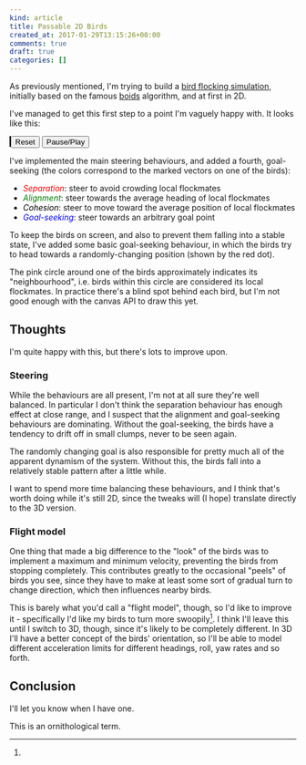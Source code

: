 ```yaml
---
kind: article
title: Passable 2D Birds
created_at: 2017-01-29T13:15:26+00:00
comments: true
draft: true
categories: []
---
```


As previously mentioned, I'm trying to build a [bird flocking
simulation](/blog/2017/01/19/birds-slowly/), initially based on the
famous [boids](http://www.red3d.com/cwr/boids/) algorithm, and at first
in 2D.

I've managed to get this first step to a point I'm vaguely happy with.
It looks like this:

<script src="/toys/birds-001/vendor/underscore-min.js" type="text/javascript"></script>
<script src="/toys/birds-001/vendor/sylvester.js" type="text/javascript"></script>
<canvas id="canvas" width="600" height="600" style="border: 1px solid
black;"></canvas>
<button onclick="init();">Reset</button>
<button onclick="toggleAnimation();">Pause/Play</button>
<script src="/toys/birds-001/src/main.js" type="text/javascript"></script>

I've implemented the main steering behaviours, and added a fourth,
goal-seeking (the colors correspond to the marked vectors on one of the
birds):

* <span style="color: red;">*Separation*</span>: steer to avoid crowding local flockmates
* <span style="color: green;">*Alignment*</span>: steer towards the average heading of local flockmates
* <span style="color: black;">*Cohesion*</span>: steer to move toward the average position of local flockmates
* <span style="color: blue;">*Goal-seeking*</span>: steer towards an arbitrary goal point

To keep the birds on screen, and also to prevent them falling into a
stable state, I've added some basic goal-seeking behaviour, in which
the birds try to head towards a randomly-changing position (shown by the
red dot).

The pink circle around one of the birds approximately indicates its
"neighbourhood", i.e. birds within this circle are considered its local
flockmates. In practice there's a blind spot behind each bird, but I'm
not good enough with the canvas API to draw this yet.

## Thoughts

I'm quite happy with this, but there's lots to improve upon.

### Steering

While the behaviours are all present, I'm not at all sure they're well
balanced. In particular I don't think the separation behaviour has
enough effect at close range, and I suspect that the alignment and
goal-seeking behaviours are dominating. Without the goal-seeking, the
birds have a tendency to drift off in small clumps, never to be seen
again.

The randomly changing goal is also responsible for pretty much all of
the apparent dynamism of the system. Without this, the birds fall into a
relatively stable pattern after a little while.

I want to spend more time balancing these behaviours, and I think that's
worth doing while it's still 2D, since the tweaks will (I hope)
translate directly to the 3D version.

### Flight model

One thing that made a big difference to the "look" of the birds was to
implement a maximum and minimum velocity, preventing the birds from
stopping completely. This contributes greatly to the occasional "peels"
of birds you see, since they have to make at least some sort of gradual
turn to change direction, which then influences nearby birds.

This is barely what you'd call a "flight model", though, so I'd like to
improve it - specifically I'd like my birds to turn more swoopily[^1]. I
think I'll leave this until I switch to 3D, though, since it's likely to
be completely different. In 3D I'll have a better concept of the birds'
orientation, so I'll be able to model different acceleration limits for
different headings, roll, yaw rates and so forth.

## Conclusion

I'll let you know when I have one.

[^1]:
  This is an ornithological term.
